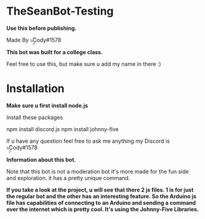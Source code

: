 # TheSeanBot-Testing
**Use this before publishing.**

Made By ๖ۣۣۜCody#1578

**This bot was built for a college class.**

Feel free to use this, but make sure u add my name in there :)


# Installation

__Make sure u first install node.js__

Install these packages 

npm install discord.js
npm install johnny-five

If u have any question feel free to ask me anything my Discord is ๖ۣۣۜCody#1578


__Information about this bot.__

Note that this bot is not a moderation bot it's more made for the fun side and exploration. it has a pretty unique command. 

__If you take a look at the project, u will see that there 2 js files. 1 is for just the regular bot and the other has an interesting feature. So the Arduino js file has capabilities of connecting to an Arduino and sending a command over the internet which is pretty cool. It's using the Johnny-Five Libraries.__ 




